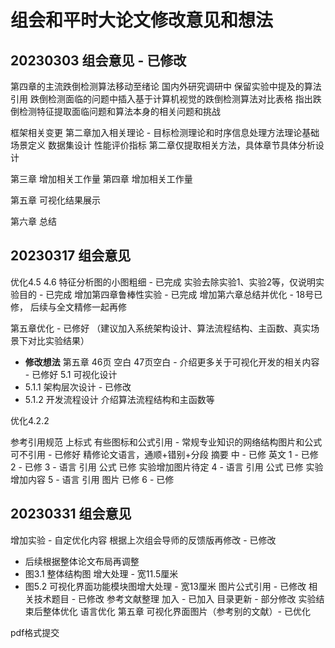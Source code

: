 # 组会和平时大论文修改意见和想法
## 20230303 组会意见 - 已修改
第四章的主流跌倒检测算法移动至绪论 国内外研究调研中
保留实验中提及的算法引用
跌倒检测面临的问题中插入基于计算机视觉的跌倒检测算法对比表格
指出跌倒检测特征提取面临问题和算法本身的相关问题和挑战

框架相关变更
第二章加入相关理论 - 目标检测理论和时序信息处理方法理论基础
场景定义
数据集设计
性能评价指标 第二章仅提取相关方法，具体章节具体分析设计

第三章 增加相关工作量
第四章  增加相关工作量

第五章 可视化结果展示

第六章 总结
## 20230317 组会意见
优化4.5 4.6 特征分析图的小图粗细 - 已完成
实验去除实验1、实验2等，仅说明实验目的 - 已完成
增加第四章鲁棒性实验 - 已完成
增加第六章总结并优化 - 18号已修， 后续与全文精修一起再修

第五章优化 - 已修好
（建议加入系统架构设计、算法流程结构、主函数、真实场景下对比实验结果）
- **修改想法**
第五章 46页 空白 47页空白 - 介绍更多关于可视化开发的相关内容 - 已修好
5.1 可视化设计
 - 5.1.1 架构层次设计 - 已修改
 - 5.1.2 开发流程设计
         介绍算法流程结构和主函数等


优化4.2.2

参考引用规范 上标式 有些图标和公式引用 - 常规专业知识的网络结构图片和公式可不引用 - 已修好
精修论文语言，通顺+错别+分段
摘要
中 - 已修
英文
1 - 已修
2 - 已修
3 - 语言 引用 公式 已修  实验增加图片待定
4 - 语言 引用 公式 已修  实验增加内容
5 - 语言 引用 图片 已修
6 - 已修


## 20230331 组会意见
增加实验 - 自定优化内容
根据上次组会导师的反馈版再修改 - 已修改
 - 后续根据整体论文布局再调整
 - 图3.1 整体结构图 增大处理  -  宽11.5厘米
 - 图5.2 可视化界面功能模块图增大处理  -  宽13厘米
图片公式引用 - 已修改
相关技术题目 - 已修改
参考文献整理 加入 - 已加入
目录更新 - 部分修改 实验结束后整体优化
语言优化
第五章 可视化界面图片（参考别的文献）- 已优化

pdf格式提交